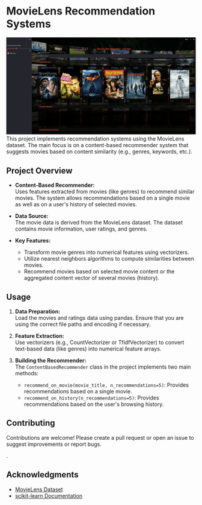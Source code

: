 # MovieLens Recommendation Systems
![alt text](image.png)
This project implements recommendation systems using the MovieLens dataset. The main focus is on a content-based recommender system that suggests movies based on content similarity (e.g., genres, keywords, etc.).

## Project Overview

- **Content-Based Recommender:**  
  Uses features extracted from movies (like genres) to recommend similar movies. The system allows recommendations based on a single movie as well as on a user's history of selected movies.

- **Data Source:**  
  The movie data is derived from the MovieLens dataset. The dataset contains movie information, user ratings, and genres.

- **Key Features:**  
  - Transform movie genres into numerical features using vectorizers.  
  - Utilize nearest neighbors algorithms to compute similarities between movies.  
  - Recommend movies based on selected movie content or the aggregated content vector of several movies (history).


## Usage

1. **Data Preparation:**  
   Load the movies and ratings data using pandas. Ensure that you are using the correct file paths and encoding if necessary.

2. **Feature Extraction:**  
   Use vectorizers (e.g., CountVectorizer or TfidfVectorizer) to convert text-based data (like genres) into numerical feature arrays.

3. **Building the Recommender:**  
   The `ContentBasedRecommender` class in the project implements two main methods:
   - `recommend_on_movie(movie_title, n_recommendations=5)`: Provides recommendations based on a single movie.
   - `recommend_on_history(n_recommendations=5)`: Provides recommendations based on the user's browsing history.
## Contributing

Contributions are welcome! Please create a pull request or open an issue to suggest improvements or report bugs.

.

## Acknowledgments

- [MovieLens Dataset](https://grouplens.org/datasets/movielens/)
- [scikit-learn Documentation](https://scikit-learn.org/stable/)
